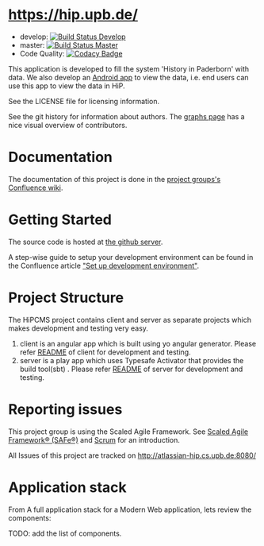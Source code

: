 https://hip.upb.de/
===================

 * develop: [![Build Status Develop](https://travis-ci.org/HiP-App/HiPCMS.svg?branch=develop)](https://travis-ci.org/HiP-App/HiPCMS)
 * master: [![Build Status Master](https://travis-ci.org/HiP-App/HiPCMS.svg?branch=develop)](https://travis-ci.org/HiP-App/HiPCMS)
 * Code Quality: [![Codacy Badge](https://api.codacy.com/project/badge/grade/b905a3e6757a49979e2135f84f8feaef)](https://www.codacy.com/app/HiP-App/HiPCMS/dashboard)

This application is developed to fill the system 'History in Paderborn' with data. We also develop an [Android app](https://git.cs.upb.de/HiP/HiP-Android/) to view the data, i.e. end users can use this app to view the data in HiP.

See the LICENSE file for licensing information. 

See the git history for information about authors. The [graphs page](https://github.com/HiP-App/HiPCMS/graphs/contributors) has a nice visual overview of contributors.

Documentation
=============

The documentation of this project is done in the [project groups's Confluence wiki](http://atlassian-hip.cs.upb.de:8090/).

Getting Started
===============

The source code is hosted at [the github server](https://github.com/HiP-App/HiPCMS).

A step-wise guide to setup your development environment can be found in the Confluence article ["Set up development environment"](http://atlassian-hip.cs.upb.de:8090/pages/viewpage.action?pageId=7081452).

Project Structure
=================

The HiPCMS project contains client and server as separate projects which makes development and testing very easy.

 1. client is an angular app which is built using yo angular generator. Please refer [README](https://github.com/HiP-App/HiPCMS/blob/develop/client) of client for development and testing.
 2. server is a play app which uses Typesafe Activator that provides the build tool(sbt) . Please refer [README](https://github.com/HiP-App/HiPCMS/blob/develop/server) of server for development and testing.

Reporting issues
================

This project group is using the Scaled Agile Framework. See [Scaled Agile Framework® (SAFe®)](http://jira-hip.cs.upb.de:8090/pages/viewpage.action?pageId=3276965) and [Scrum](http://jira-hip.cs.upb.de:8090/display/SEM/Scrum) for an introduction.

All Issues of this project are tracked on http://atlassian-hip.cs.upb.de:8080/

Application stack
=================

From A full application stack for a Modern Web application, lets review the components:

TODO: add the list of components.
